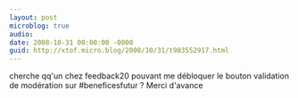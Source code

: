 ```yaml
---
layout: post
microblog: true
audio: 
date: 2008-10-31 00:00:00 -0000
guid: http://xtof.micro.blog/2008/10/31/t983552917.html
---
```

cherche qq'un chez feedback20 pouvant me débloquer le bouton validation de modération sur #beneficesfutur ? Merci d'avance
